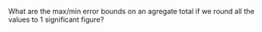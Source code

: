 What are the max/min error bounds on an agregate total if we round all the values to 1 significant figure?
